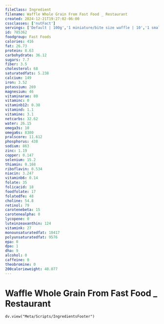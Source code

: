 ```yaml
---
fileClass: Ingredient
filename: Waffle Whole Grain From Fast Food _ Restaurant
created: 2024-12-21T19:27:02-06:00
cssclasses: ['nutFact']
servings: ['Default | 100g','1 miniature/bite size waffle | 10','1 small waffle | 40','1 medium waffle | 75','1 large waffle | 125','1 thick / belgian waffle | 135','1 surface inch | 3','1 surface inch, belgian waffle | 4']
id: 785362
foodgroup: Fast Foods
calories: 416
fat: 26.73
protein: 8.63
carbohydrate: 36.12
sugars: 7.7
fiber: 3.5
cholesterol: 68
saturatedfats: 5.238
calcium: 149
iron: 3.52
potassium: 269
magnesium: 46
vitaminarae: 80
vitaminc: 0
vitaminb12: 0.38
vitamind: 1.1
vitamine: 3.1
netcarbs: 32.62
water: 26.15
omega3s: 10
omega6s: 8380
pralscore: 11.612
phosphorus: 438
sodium: 863
zinc: 1.19
copper: 0.147
selenium: 15.2
thiamin: 0.168
riboflavin: 0.534
niacin: 3.247
vitaminb6: 0.14
folate: 35
folicacid: 18
foodfolate: 17
folatedfe: 48
choline: 54.8
retinol: 79
carotenebeta: 15
carotenealpha: 0
lycopene: 0
luteinzeaxanthin: 124
vitamink: 27
monounsaturatedfat: 10417
polyunsaturatedfat: 9576
epa: 0
dpa: 1
dha: 9
alcohol: 0
caffeine: 0
theobromine: 0
200calorieweight: 48.077
---
```


# Waffle Whole Grain From Fast Food _ Restaurant

```dataviewjs
dv.view("Meta/Scripts/IngredientsFooter")
```